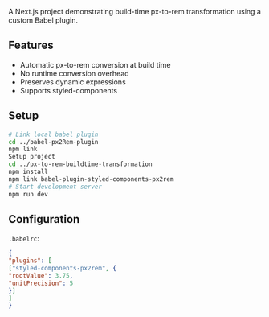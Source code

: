 A Next.js project demonstrating build-time px-to-rem transformation using a custom Babel plugin.

## Features
- Automatic px-to-rem conversion at build time
- No runtime conversion overhead
- Preserves dynamic expressions
- Supports styled-components

## Setup

```bash
# Link local babel plugin
cd ../babel-px2Rem-plugin
npm link
Setup project
cd ../px-to-rem-buildtime-transformation
npm install
npm link babel-plugin-styled-components-px2rem
# Start development server
npm run dev
```

## Configuration
`.babelrc`:
```json
{
"plugins": [
["styled-components-px2rem", {
"rootValue": 3.75,
"unitPrecision": 5
}]
]
}
```
